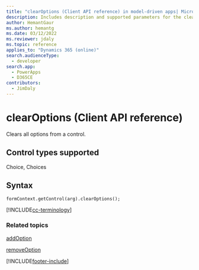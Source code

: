 ```yaml
---
title: "clearOptions (Client API reference) in model-driven apps| MicrosoftDocs"
description: Includes description and supported parameters for the clearOptions method.
author: HemantGaur
ms.author: hemantg
ms.date: 03/12/2022
ms.reviewer: jdaly
ms.topic: reference
applies_to: "Dynamics 365 (online)"
search.audienceType: 
  - developer
search.app: 
  - PowerApps
  - D365CE
contributors:
  - JimDaly
---
```

# clearOptions (Client API reference)

Clears all options from a control. 

## Control types supported

Choice, Choices

## Syntax

`formContext.getControl(arg).clearOptions();`

[!INCLUDE[cc-terminology](../../../../data-platform/includes/cc-terminology.md)]

### Related topics

[addOption](addOption.md)

[removeOption](removeOption.md) 




[!INCLUDE[footer-include](../../../../../includes/footer-banner.md)]